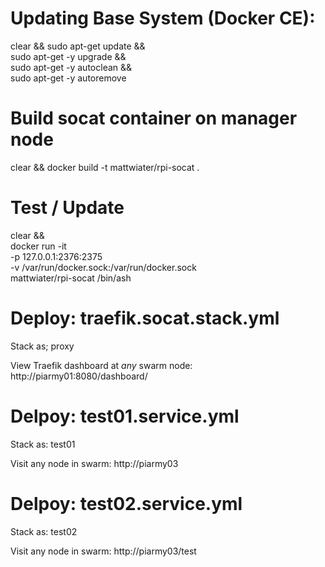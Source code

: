 # Updating Base System (Docker CE):
clear && sudo apt-get update && \
  sudo apt-get -y upgrade && \
  sudo apt-get -y autoclean && \
  sudo apt-get -y autoremove

# Build socat container on manager node

clear && docker build -t mattwiater/rpi-socat .

# Test / Update
clear && \
  docker run -it \
    -p 127.0.0.1:2376:2375 \
    -v /var/run/docker.sock:/var/run/docker.sock \
  mattwiater/rpi-socat /bin/ash

# Deploy: traefik.socat.stack.yml

Stack as; proxy

View Traefik dashboard at *any* swarm node: http://piarmy01:8080/dashboard/

# Delpoy: test01.service.yml

Stack as: test01

Visit any node in swarm: http://piarmy03

# Delpoy: test02.service.yml

Stack as: test02

Visit any node in swarm: http://piarmy03/test


